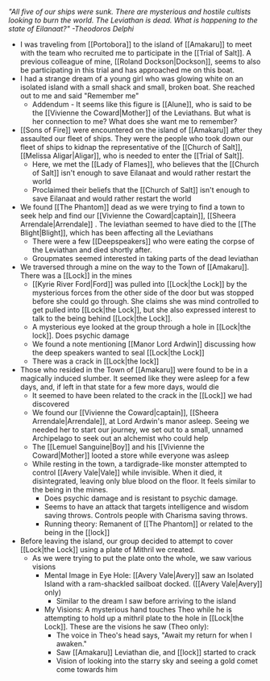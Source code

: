 
*"All five of our ships were sunk. There are mysterious and hostile cultists looking to burn the world. The Leviathan is dead. What is happening to the state of Eilanaat?" -Theodoros Delphi*

- I was traveling from [[Portobora]] to the island of [[Amakaru]] to meet with the team who recruited me to participate in the [[Trial of Salt]]. A previous colleague of mine, [[Roland Dockson|Dockson]], seems to also be participating in this trial and has approached me on this boat.  
- I had a strange dream of a young girl who was glowing white on an isolated island with a small shack and small, broken boat. She reached out to me and said "Remember me"
	- Addendum - It seems like this figure is [[Alune]], who is said to be the [[Vivienne the Coward|Mother]] of the Leviathans. But what is her connection to me? What does she want me to remember?
- [[Sons of Fire]] were encountered on the island of [[Amakaru]] after they assaulted our fleet of ships. They were the people who took down our fleet of ships to kidnap the representative of the [[Church of Salt]], [[Melissa Aligar|Aligar]], who is needed to enter the [[Trial of Salt]]. 
	- Here, we met the [[Lady of Flames]], who believes that the [[Church of Salt]] isn't enough to save Eilanaat and would rather restart the world
	- Proclaimed their beliefs that the [[Church of Salt]] isn't enough to save Eilanaat and would rather restart the world
- We found [[The Phantom]] dead as we were trying to find a town to seek help and find our [[Vivienne the Coward|captain]], [[Sheera Arrendale|Arrendale]] . The leviathan seemed to have died to the [[The Blight|Blight]], which has been affecting all the Leviathans
	- There were a few [[Deepspeakers]] who were eating the corpse of the Leviathan and died shortly after. 
	- Groupmates seemed interested in taking parts of the dead leviathan
- We traversed through a mine on the way to the Town of [[Amakaru]]. There was a [[Lock]] in the mines
	- [[Kyrie River Ford|Ford]] was pulled into [[Lock|the Lock]] by the mysterious forces from the other side of the door but was stopped before she could go through. She  claims she was mind controlled to get pulled into [[Lock|the Lock]], but she also expressed interest to talk to the being behind [[Lock|the Lock]]. 
	- A mysterious eye looked at the group through a hole in [[Lock|the lock]]. Does psychic damage
	- We found a note mentioning [[Manor Lord Ardwin]] discussing how the deep speakers wanted to seal [[Lock|the Lock]]
	- There was a crack in [[Lock|the lock]]
- Those who resided in the Town of [[Amakaru]] were found to be in a magically induced slumber. It seemed like they were asleep for a few days, and, if left in that state for a few more days, would die
	- It seemed to have been related to the crack in the [[Lock]] we had discovered
	- We found our [[Vivienne the Coward|captain]], [[Sheera Arrendale|Arrendale]], at Lord Ardwin's manor asleep. Seeing we needed her to start our journey, we set out to a small, unnamed Archipelago to seek out an alchemist who could help 
	- The [[Lemuel Sanguine|Boy]] and his [[Vivienne the Coward|Mother]] looted a store while everyone was asleep
	- While resting in the town, a tardigrade-like monster attempted to control [[Avery Vale|Vale]] while invisible. When it died, it disintegrated, leaving only blue blood on the floor. It feels similar to the being in the mines. 
		- Does psychic damage and is resistant to psychic damage.
		- Seems to have an attack that targets intelligence and wisdom saving throws. Controls people with Charisma saving throws.
		- Running theory: Remanent of [[The Phantom]] or related to the being in the [[lock]]
- Before leaving the island, our group decided to attempt to cover [[Lock|the Lock]] using a plate of Mithril we created. 
	- As we were trying to put the plate onto the whole, we saw various visions
		- Mental Image in Eye Hole: [[Avery Vale|Avery]] saw an Isolated Island with a ram-shackled sailboat docked. ([[Avery Vale|Avery]] only)
			- Similar to the dream I saw before arriving to the island
		- My Visions: A mysterious hand touches Theo while he is attempting to hold up a mithril plate to the hole in [[Lock|the Lock]]. These are the visions he saw (Theo only):
		    - The voice in Theo's head says, "Await my return for when I awaken."
		    - Saw [[Amakaru]] Leviathan die, and [[lock]] started to crack
		    - Vision of looking into the starry sky and seeing a gold comet come towards him
